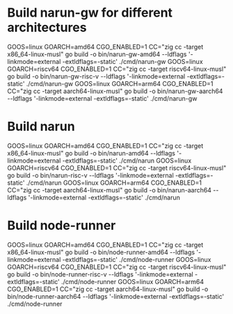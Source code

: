 # Build narun-gw for different architectures
GOOS=linux GOARCH=amd64  CGO_ENABLED=1  CC="zig cc -target x86_64-linux-musl" go build -o bin/narun-gw-amd64 --ldflags '-linkmode=external -extldflags=-static'  ./cmd/narun-gw
GOOS=linux GOARCH=riscv64  CGO_ENABLED=1  CC="zig cc -target riscv64-linux-musl" go build -o bin/narun-gw-risc-v --ldflags '-linkmode=external -extldflags=-static' ./cmd/narun-gw
GOOS=linux GOARCH=arm64  CGO_ENABLED=1  CC="zig cc -target aarch64-linux-musl" go build -o bin/narun-gw-aarch64 --ldflags '-linkmode=external -extldflags=-static' ./cmd/narun-gw

# Build narun
GOOS=linux GOARCH=amd64  CGO_ENABLED=1  CC="zig cc -target x86_64-linux-musl" go build -o bin/narun-amd64 --ldflags '-linkmode=external -extldflags=-static'  ./cmd/narun
GOOS=linux GOARCH=riscv64  CGO_ENABLED=1  CC="zig cc -target riscv64-linux-musl" go build -o bin/narun-risc-v --ldflags '-linkmode=external -extldflags=-static' ./cmd/narun
GOOS=linux GOARCH=arm64  CGO_ENABLED=1  CC="zig cc -target aarch64-linux-musl" go build -o bin/narun-aarch64 --ldflags '-linkmode=external -extldflags=-static' ./cmd/narun

# Build node-runner
GOOS=linux GOARCH=amd64  CGO_ENABLED=1  CC="zig cc -target x86_64-linux-musl" go build -o bin/node-runner-amd64 --ldflags '-linkmode=external -extldflags=-static'  ./cmd/node-runner
GOOS=linux GOARCH=riscv64  CGO_ENABLED=1  CC="zig cc -target riscv64-linux-musl" go build -o bin/node-runner-risc-v --ldflags '-linkmode=external -extldflags=-static' ./cmd/node-runner
GOOS=linux GOARCH=arm64  CGO_ENABLED=1  CC="zig cc -target aarch64-linux-musl" go build -o bin/node-runner-aarch64 --ldflags '-linkmode=external -extldflags=-static' ./cmd/node-runner
